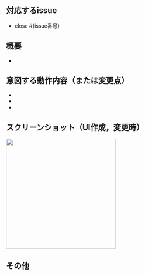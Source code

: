## 対応するissue
- close #{issue番号}

## 概要
- 

## 意図する動作内容（または変更点）
- 
-
-

## スクリーンショット（UI作成，変更時）
<img src="" width="300" />

## その他